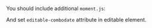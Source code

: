 You should include additional `moment.js`:

And set `editable-combodate` attribute in editable element.
